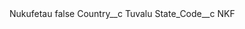 <?xml version="1.0" encoding="UTF-8"?>
<CustomMetadata xmlns="http://soap.sforce.com/2006/04/metadata" xmlns:xsi="http://www.w3.org/2001/XMLSchema-instance" xmlns:xsd="http://www.w3.org/2001/XMLSchema">
    <label>Nukufetau</label>
    <protected>false</protected>
    <values>
        <field>Country__c</field>
        <value xsi:type="xsd:string">Tuvalu</value>
    </values>
    <values>
        <field>State_Code__c</field>
        <value xsi:type="xsd:string">NKF</value>
    </values>
</CustomMetadata>
